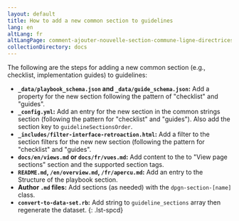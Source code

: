 ```yaml
---
layout: default
title: How to add a new common section to guidelines
lang: en
altLang: fr
altLangPage: comment-ajouter-nouvelle-section-commune-ligne-directrices
collectionDirectory: docs
---
```

The following are the steps for adding a new common section (e.g., checklist, implementation guides) to guidelines:

<!-- markdownlint-disable MD032 -->
- **``_data/playbook_schema.json`` and ``_data/guide_schema.json``:** Add a property for the new section following the pattern of "checklist" and "guides".
- **``_config.yml``:** Add an entry for the new section in the common strings section (following the pattern for "checklist" and "guides"). Also add the section key to ``guidelineSectionsOrder``.
- **``_includes/filter-interface-retroaction.html``:** Add a filter to the section filters for the new new section (following the pattern for "checklist" and "guides".
- **``docs/en/views.md`` or ``docs/fr/vues.md``:** Add content to the to "View page sections" section and the supported section tags.
- **``README.md``, ``/en/overview.md``, ``/fr/apercu.md``:** Add an entry to the Structure of the playbook section.
- **Author ``.md`` files:** Add sections (as needed) with the ``dpgn-section-[name]`` class.
- **``convert-to-data-set.rb``:** Add string to ``guideline_sections`` array then regenerate the dataset.
{: .lst-spcd}
<!-- markdownlint-enable MD032 -->
